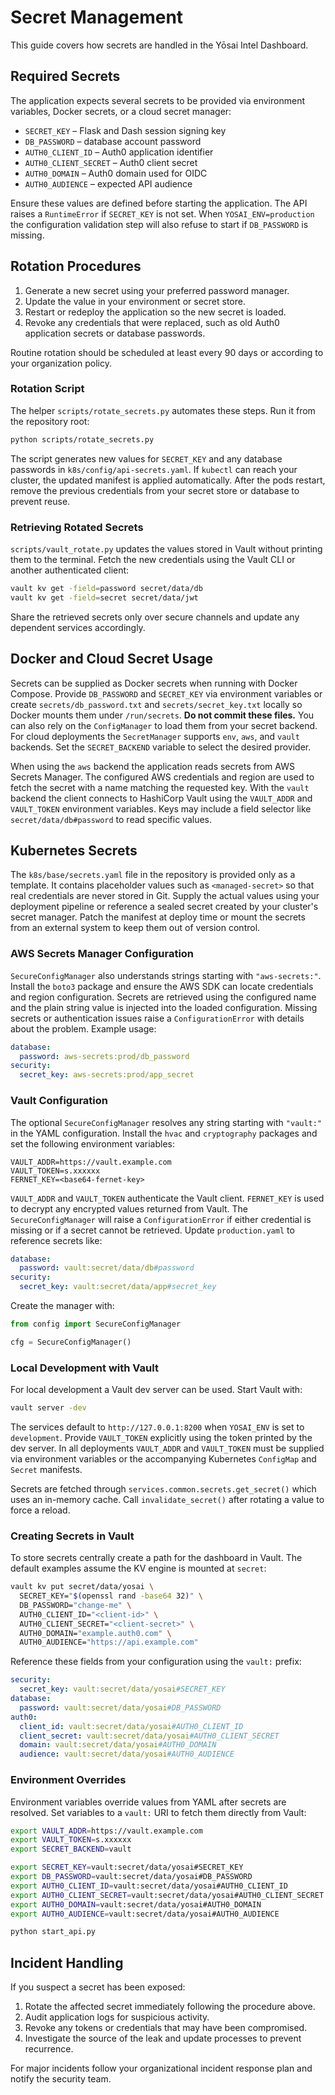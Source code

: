# Secret Management

This guide covers how secrets are handled in the Yōsai Intel Dashboard.

## Required Secrets

The application expects several secrets to be provided via environment
variables, Docker secrets, or a cloud secret manager:

- `SECRET_KEY` – Flask and Dash session signing key
- `DB_PASSWORD` – database account password
- `AUTH0_CLIENT_ID` – Auth0 application identifier
- `AUTH0_CLIENT_SECRET` – Auth0 client secret
- `AUTH0_DOMAIN` – Auth0 domain used for OIDC
- `AUTH0_AUDIENCE` – expected API audience

Ensure these values are defined before starting the application. The API
raises a `RuntimeError` if `SECRET_KEY` is not set. When
`YOSAI_ENV=production` the configuration validation step will also refuse
to start if `DB_PASSWORD` is missing.

## Rotation Procedures

1. Generate a new secret using your preferred password manager.
2. Update the value in your environment or secret store.
3. Restart or redeploy the application so the new secret is loaded.
4. Revoke any credentials that were replaced, such as old Auth0
   application secrets or database passwords.

Routine rotation should be scheduled at least every 90 days or according
to your organization policy.

### Rotation Script

The helper `scripts/rotate_secrets.py` automates these steps. Run it from
the repository root:

```bash
python scripts/rotate_secrets.py
```

The script generates new values for `SECRET_KEY` and any database
passwords in `k8s/config/api-secrets.yaml`. If `kubectl` can reach your
cluster, the updated manifest is applied automatically. After the pods
restart, remove the previous credentials from your secret store or
database to prevent reuse.

### Retrieving Rotated Secrets

`scripts/vault_rotate.py` updates the values stored in Vault without
printing them to the terminal. Fetch the new credentials using the Vault
CLI or another authenticated client:

```bash
vault kv get -field=password secret/data/db
vault kv get -field=secret secret/data/jwt
```

Share the retrieved secrets only over secure channels and update any
dependent services accordingly.

## Docker and Cloud Secret Usage

Secrets can be supplied as Docker secrets when running with Docker
Compose. Provide `DB_PASSWORD` and `SECRET_KEY` via environment
variables or create `secrets/db_password.txt` and `secrets/secret_key.txt`
locally so Docker mounts them under `/run/secrets`. **Do not commit
these files.** You can also rely on the `ConfigManager` to load them from
your secret backend. For cloud deployments the `SecretManager` supports
`env`, `aws`, and `vault` backends. Set the `SECRET_BACKEND` variable to
select the desired provider.

When using the `aws` backend the application reads secrets from AWS
Secrets Manager. The configured AWS credentials and region are used to
fetch the secret with a name matching the requested key. With the
`vault` backend the client connects to HashiCorp Vault using the
`VAULT_ADDR` and `VAULT_TOKEN` environment variables. Keys may include a
field selector like `secret/data/db#password` to read specific values.

## Kubernetes Secrets

The `k8s/base/secrets.yaml` file in the repository is provided only as a
template. It contains placeholder values such as `<managed-secret>` so that
real credentials are never stored in Git. Supply the actual values using your
deployment pipeline or reference a sealed secret created by your cluster's
secret manager. Patch the manifest at deploy time or mount the secrets from an
external system to keep them out of version control.

### AWS Secrets Manager Configuration

`SecureConfigManager` also understands strings starting with `"aws-secrets:"`.
Install the `boto3` package and ensure the AWS SDK can locate credentials and
region configuration. Secrets are retrieved using the configured name and the
plain string value is injected into the loaded configuration. Missing secrets or
authentication issues raise a `ConfigurationError` with details about the
problem. Example usage:

```yaml
database:
  password: aws-secrets:prod/db_password
security:
  secret_key: aws-secrets:prod/app_secret
```

### Vault Configuration

The optional `SecureConfigManager` resolves any string starting with
`"vault:"` in the YAML configuration. Install the `hvac` and
`cryptography` packages and set the following environment variables:

```
VAULT_ADDR=https://vault.example.com
VAULT_TOKEN=s.xxxxxx
FERNET_KEY=<base64-fernet-key>
```

`VAULT_ADDR` and `VAULT_TOKEN` authenticate the Vault client. `FERNET_KEY`
is used to decrypt any encrypted values returned from Vault. The
`SecureConfigManager` will raise a `ConfigurationError` if either credential is
missing or if a secret cannot be retrieved.
Update `production.yaml` to reference secrets like:

```yaml
database:
  password: vault:secret/data/db#password
security:
  secret_key: vault:secret/data/app#secret_key
```

Create the manager with:

```python
from config import SecureConfigManager

cfg = SecureConfigManager()
```

### Local Development with Vault

For local development a Vault dev server can be used. Start Vault with:

```bash
vault server -dev
```

The services default to `http://127.0.0.1:8200` when `YOSAI_ENV` is set to
`development`. Provide `VAULT_TOKEN` explicitly using the token printed by
the dev server. In all deployments `VAULT_ADDR` and `VAULT_TOKEN` must be
supplied via environment variables or the accompanying Kubernetes
`ConfigMap` and `Secret` manifests.

Secrets are fetched through `services.common.secrets.get_secret()` which
uses an in-memory cache. Call `invalidate_secret()` after rotating a
value to force a reload.

### Creating Secrets in Vault

To store secrets centrally create a path for the dashboard in Vault. The
default examples assume the KV engine is mounted at `secret`:

```bash
vault kv put secret/data/yosai \
  SECRET_KEY="$(openssl rand -base64 32)" \
  DB_PASSWORD="change-me" \
  AUTH0_CLIENT_ID="<client-id>" \
  AUTH0_CLIENT_SECRET="<client-secret>" \
  AUTH0_DOMAIN="example.auth0.com" \
  AUTH0_AUDIENCE="https://api.example.com"
```

Reference these fields from your configuration using the `vault:` prefix:

```yaml
security:
  secret_key: vault:secret/data/yosai#SECRET_KEY
database:
  password: vault:secret/data/yosai#DB_PASSWORD
auth0:
  client_id: vault:secret/data/yosai#AUTH0_CLIENT_ID
  client_secret: vault:secret/data/yosai#AUTH0_CLIENT_SECRET
  domain: vault:secret/data/yosai#AUTH0_DOMAIN
  audience: vault:secret/data/yosai#AUTH0_AUDIENCE
```

### Environment Overrides

Environment variables override values from YAML after secrets are
resolved. Set variables to a `vault:` URI to fetch them directly from
Vault:

```bash
export VAULT_ADDR=https://vault.example.com
export VAULT_TOKEN=s.xxxxxx
export SECRET_BACKEND=vault

export SECRET_KEY=vault:secret/data/yosai#SECRET_KEY
export DB_PASSWORD=vault:secret/data/yosai#DB_PASSWORD
export AUTH0_CLIENT_ID=vault:secret/data/yosai#AUTH0_CLIENT_ID
export AUTH0_CLIENT_SECRET=vault:secret/data/yosai#AUTH0_CLIENT_SECRET
export AUTH0_DOMAIN=vault:secret/data/yosai#AUTH0_DOMAIN
export AUTH0_AUDIENCE=vault:secret/data/yosai#AUTH0_AUDIENCE

python start_api.py
```

## Incident Handling

If you suspect a secret has been exposed:

1. Rotate the affected secret immediately following the procedure above.
2. Audit application logs for suspicious activity.
3. Revoke any tokens or credentials that may have been compromised.
4. Investigate the source of the leak and update processes to prevent
   recurrence.

For major incidents follow your organizational incident response plan and
notify the security team.
